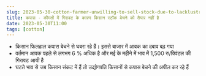 ```yaml
---
slug: 2023-05-30-cotton-farmer-unwilling-to-sell-stock-due-to-lacklustre-pricing
title: कपास - कीमतों में गिरावट के कारण किसान स्टॉक बेचने को तैयार नहीं है
date: 2023-05-30T11:00
tags: [cotton]
---
```


- किसान फिलहाल कपास बेचने से घबरा रहे हैं। इससे बाजार में आवक का दबाव बढ़ गया
- वर्तमान आवक पहले से लगभग 6 % अधिक है और मई के महीने में भाव में 1,500 रु/क्विंटल की गिरावट आयी है
- घटते भाव से जब किसान संकट में हैं तो उद्योगपति किसानों से कपास बेचने की अपील कर रहे हैं

